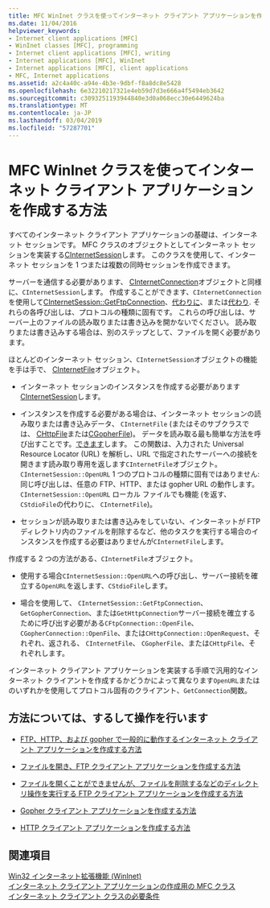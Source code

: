 ```yaml
---
title: MFC WinInet クラスを使ってインターネット クライアント アプリケーションを作成する方法
ms.date: 11/04/2016
helpviewer_keywords:
- Internet client applications [MFC]
- WinInet classes [MFC], programming
- Internet client applications [MFC], writing
- Internet applications [MFC], WinInet
- Internet applications [MFC], client applications
- MFC, Internet applications
ms.assetid: a2c4a40c-a94e-4b3e-9dbf-f8a8dc8e5428
ms.openlocfilehash: 6e32210217321e4eb59d7d3e666a4f5494eb3642
ms.sourcegitcommit: c3093251193944840e3d0a068ecc30e6449624ba
ms.translationtype: MT
ms.contentlocale: ja-JP
ms.lasthandoff: 03/04/2019
ms.locfileid: "57287701"
---
```

# <a name="writing-an-internet-client-application-using-mfc-wininet-classes"></a>MFC WinInet クラスを使ってインターネット クライアント アプリケーションを作成する方法

すべてのインターネット クライアント アプリケーションの基礎は、インターネット セッションです。 MFC クラスのオブジェクトとしてインターネット セッションを実装する[CInternetSession](../mfc/reference/cinternetsession-class.md)します。 このクラスを使用して、インターネット セッションを 1 つまたは複数の同時セッションを作成できます。

サーバーを通信する必要があります、 [CInternetConnection](../mfc/reference/cinternetconnection-class.md)オブジェクトと同様に、`CInternetSession`します。 作成することができます、`CInternetConnection`を使用して[CInternetSession::GetFtpConnection](../mfc/reference/cinternetsession-class.md#getftpconnection)、[代わりに](../mfc/reference/cinternetsession-class.md#gethttpconnection)、または[代わり](../mfc/reference/cinternetsession-class.md#getgopherconnection). それらの各呼び出しは、プロトコルの種類に固有です。 これらの呼び出しは、サーバー上のファイルの読み取りまたは書き込みを開かないでください。 読み取りまたは書き込みする場合は、別のステップとして、ファイルを開く必要があります。

ほとんどのインターネット セッション、`CInternetSession`オブジェクトの機能を手は手で、 [CInternetFile](../mfc/reference/cinternetfile-class.md)オブジェクト。

- インターネット セッションのインスタンスを作成する必要があります[CInternetSession](../mfc/reference/cinternetsession-class.md)します。

- インスタンスを作成する必要がある場合は、インターネット セッションの読み取りまたは書き込みデータ、 `CInternetFile` (またはそのサブクラスでは、 [CHttpFile](../mfc/reference/chttpfile-class.md)または[CGopherFile](../mfc/reference/cgopherfile-class.md))。 データを読み取る最も簡単な方法を呼び出すことです。[できます](../mfc/reference/cinternetsession-class.md#openurl)します。 この関数は、入力された Universal Resource Locator (URL) を解析し、URL で指定されたサーバーへの接続を開きます読み取り専用を返します`CInternetFile`オブジェクト。 `CInternetSession::OpenURL` 1 つのプロトコルの種類に固有ではありません: 同じ呼び出しは、任意の FTP、HTTP、または gopher URL の動作します。 `CInternetSession::OpenURL` ローカル ファイルでも機能 (を返す、`CStdioFile`の代わりに、 `CInternetFile`)。

- セッションが読み取りまたは書き込みをしていない、インターネットが FTP ディレクトリ内のファイルを削除するなど、他のタスクを実行する場合のインスタンスを作成する必要はありませんが`CInternetFile`します。

作成する 2 つの方法がある、`CInternetFile`オブジェクト。

- 使用する場合`CInternetSession::OpenURL`への呼び出し、サーバー接続を確立する`OpenURL`を返します、`CStdioFile`します。

- 場合を使用して、 `CInternetSession::GetFtpConnection`、 `GetGopherConnection`、または`GetHttpConnection`サーバー接続を確立するために呼び出す必要がある`CFtpConnection::OpenFile`、 `CGopherConnection::OpenFile`、または`CHttpConnection::OpenRequest`、それぞれ、返される、 `CInternetFile`、 `CGopherFile`、または`CHttpFile`、それぞれします。

インターネット クライアント アプリケーションを実装する手順で汎用的なインターネット クライアントを作成するかどうかによって異なります`OpenURL`またはのいずれかを使用してプロトコル固有のクライアント、`GetConnection`関数。

## <a name="what-do-you-want-to-know-more-about"></a>方法については、するして操作を行います

- [FTP、HTTP、および gopher で一般的に動作するインターネット クライアント アプリケーションを作成する方法](../mfc/steps-in-a-typical-internet-client-application.md)

- [ファイルを開き、FTP クライアント アプリケーションを作成する方法](../mfc/steps-in-a-typical-ftp-client-application.md)

- [ファイルを開くことができませんが、ファイルを削除するなどのディレクトリ操作を実行する FTP クライアント アプリケーションを作成する方法](../mfc/steps-in-a-typical-ftp-client-application-to-delete-a-file.md)

- [Gopher クライアント アプリケーションを作成する方法](../mfc/steps-in-a-typical-gopher-client-application.md)

- [HTTP クライアント アプリケーションを作成する方法](../mfc/steps-in-a-typical-http-client-application.md)

## <a name="see-also"></a>関連項目

[Win32 インターネット拡張機能 (WinInet)](../mfc/win32-internet-extensions-wininet.md)<br/>
[インターネット クライアント アプリケーションの作成用の MFC クラス](../mfc/mfc-classes-for-creating-internet-client-applications.md)<br/>
[インターネット クライアント クラスの必要条件](../mfc/prerequisites-for-internet-client-classes.md)
